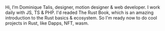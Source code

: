 Hi, I’m Dominique Talis, designer, motion designer & web developer.
I work daily with JS, TS & PHP. I'd readed The Rust Book, which is an amazing introduction to the Rust basics & ecosystem. So I'm ready now to do cool projects in Rust, like Dapps, NFT, wasm.

